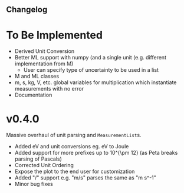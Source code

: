 ## Changelog

# To Be Implemented

- Derived Unit Conversion
- Better ML support with numpy (and a single unit (e.g. different implementation from M)
    - User can specify type of uncertainty to be used in a list
- M and ML classes
- m, s, kg, V, etc. global variables for multiplication which instantiate measurements with no error
- Documentation

# v0.4.0

Massive overhaul of unit parsing and `MeasurementList`s.
- Added eV and unit conversions eg. eV to Joule
- Added support for more prefixes up to 10^{\pm 12} (as Peta breaks parsing of Pascals)
- Corrected Unit Ordering
- Expose the plot to the end user for customization
- Added "/" support e.g. "m/s" parses the same as "m s^-1"
- Minor bug fixes

